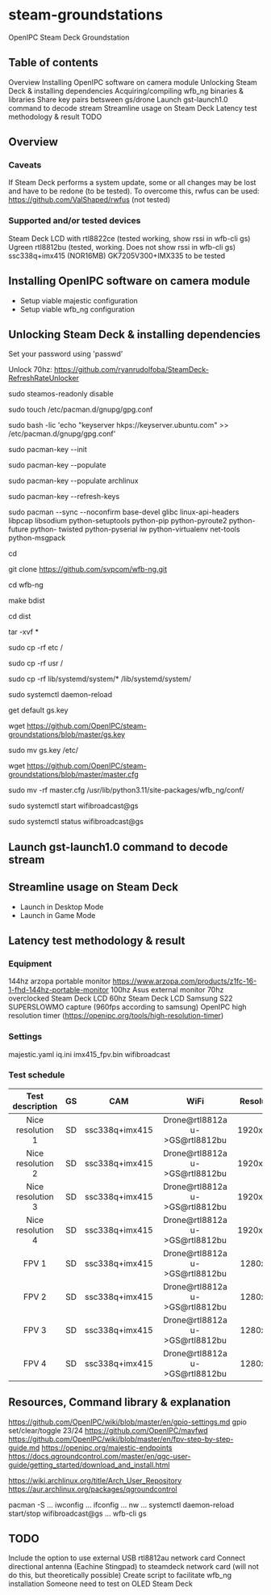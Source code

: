 # steam-groundstations
OpenIPC Steam Deck Groundstation

## Table of contents
Overview
Installing OpenIPC software on camera module
Unlocking Steam Deck & installing dependencies
Acquiring/compiling wfb_ng binaries & libraries
Share key pairs betsween gs/drone
Launch gst-launch1.0 command to decode stream
Streamline usage on Steam Deck
Latency test methodology & result
TODO

## Overview
### Caveats
If Steam Deck performs a system update, some or all changes may be lost and have to be redone (to be tested).
To overcome this, rwfus can be used: https://github.com/ValShaped/rwfus (not tested)


### Supported and/or tested devices
Steam Deck LCD with rtl8822ce (tested working, show rssi in wfb-cli gs)
Ugreen rtl8812bu (tested, working. Does not show rssi in wfb-cli gs)
ssc338q+imx415 (NOR16MB)
GK7205V300+IMX335 to be tested

## Installing OpenIPC software on camera module
- Setup viable majestic configuration
- Setup viable wfb_ng configuration

## Unlocking Steam Deck & installing dependencies
Set your password using 'passwd'

Unlock 70hz: https://github.com/ryanrudolfoba/SteamDeck-RefreshRateUnlocker

sudo steamos-readonly disable

sudo touch /etc/pacman.d/gnupg/gpg.conf

sudo bash -lic 'echo "keyserver hkps://keyserver.ubuntu.com" >> /etc/pacman.d/gnupg/gpg.conf'

sudo pacman-key --init

sudo pacman-key --populate

sudo pacman-key --populate archlinux

sudo pacman-key --refresh-keys

sudo pacman --sync --noconfirm base-devel glibc linux-api-headers libpcap libsodium python-setuptools python-pip python-pyroute2 python-future python-
twisted python-pyserial iw  python-virtualenv net-tools python-msgpack

cd

git clone https://github.com/svpcom/wfb-ng.git

cd wfb-ng

make bdist

cd dist

tar -xvf *

sudo cp -rf etc /

sudo cp -rf usr /

sudo cp -rf lib/systemd/system/* /lib/systemd/system/

sudo systemctl daemon-reload

get default gs.key

wget https://github.com/OpenIPC/steam-groundstations/blob/master/gs.key

sudo mv gs.key /etc/

wget https://github.com/OpenIPC/steam-groundstations/blob/master/master.cfg

sudo mv -rf master.cfg /usr/lib/python3.11/site-packages/wfb_ng/conf/

sudo systemctl start wifibroadcast@gs

sudo systemctl status wifibroadcast@gs

## Launch gst-launch1.0 command to decode stream

## Streamline usage on Steam Deck
- Launch in Desktop Mode
- Launch in Game Mode

## Latency test methodology & result
### Equipment
144hz arzopa portable monitor https://www.arzopa.com/products/z1fc-16-1-fhd-144hz-portable-monitor
100hz Asus external monitor
70hz overclocked Steam Deck LCD
60hz Steam Deck LCD 
Samsung S22 SUPERSLOWMO capture (960fps according to samsung)
OpenIPC high resolution timer (https://openipc.org/tools/high-resolution-timer)
### Settings
majestic.yaml
iq.ini
imx415_fpv.bin
wifibroadcast

### Test schedule
|Test description|GS|CAM|WiFi|Resolution|FPS|Monitor&HZ|Frame1|Frame2|Frame3|Frame4|Frame5|AVG|
|:---:|:---:|:---:|:---:|:---:|:---:|:---:|:---:|:---:|:---:|:---:|:---:|:---:|
|Nice resolution 1|SD|ssc338q+imx415|Drone@rtl8812au->GS@rtl8812bu|1920x1080|30|Steamdeck 60hz|x1|x2|x3|x4|x5|avg|
|Nice resolution 2|SD|ssc338q+imx415|Drone@rtl8812au->GS@rtl8812bu|1920x1080|30|Steamdeck 70hz|x1|x2|x3|x4|x5|avg|
|Nice resolution 3|SD|ssc338q+imx415|Drone@rtl8812au->GS@rtl8812bu|1920x1080|60|Asus 100hz 60hz|x1|x2|x3|x4|x5|avg|
|Nice resolution 4|SD|ssc338q+imx415|Drone@rtl8812au->GS@rtl8812bu|1920x1080|60|Arzopa Z1FC 144hz|x1|x2|x3|x4|x5|avg|
|FPV 1|SD|ssc338q+imx415|Drone@rtl8812au->GS@rtl8812bu|1280x720|90|Steamdeck 60hz|x1|x2|x3|x4|x5|avg|
|FPV 2|SD|ssc338q+imx415|Drone@rtl8812au->GS@rtl8812bu|1280x720|90|Steamdeck 70hz|x1|x2|x3|x4|x5|avg|
|FPV 3|SD|ssc338q+imx415|Drone@rtl8812au->GS@rtl8812bu|1280x720|90|Asus 100hz|x1|x2|x3|x4|x5|avg|
|FPV 4|SD|ssc338q+imx415|Drone@rtl8812au->GS@rtl8812bu|1280x720|90|Arzopa Z1FC 144hz|x1|x2|x3|x4|x5|avg|

## Resources, Command library & explanation
https://github.com/OpenIPC/wiki/blob/master/en/gpio-settings.md
gpio set/clear/toggle 23/24
https://github.com/OpenIPC/mavfwd
https://github.com/OpenIPC/wiki/blob/master/en/fpv-step-by-step-guide.md
https://openipc.org/majestic-endpoints
https://docs.qgroundcontrol.com/master/en/qgc-user-guide/getting_started/download_and_install.html

https://wiki.archlinux.org/title/Arch_User_Repository
https://aur.archlinux.org/packages/qgroundcontrol

pacman -S
...
iwconfig
...
ifconfig
...
nw
...
systemctl
daemon-reload
start/stop wifibroadcast@gs
...
wfb-cli gs

## TODO
Include the option to use external USB rtl8812au network card
Connect directional antenna (Eachine Stingpad) to steamdeck network card (will not do this, but theoretically possible)
Create script to facilitate wfb_ng installation
Someone need to test on OLED Steam Deck

